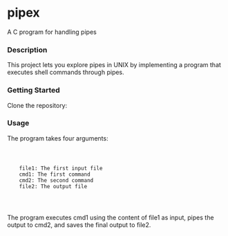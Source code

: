 # pipex
A C program for handling pipes

### Description
This project lets you explore pipes in UNIX by implementing a program that executes shell commands through pipes.

### Getting Started
Clone the repository:

### Usage
The program takes four arguments:

<pre>
<code>
<ul>
 file1: The first input file 
 cmd1: The first command 
 cmd2: The second command
 file2: The output file
</ul>
</code>
</pre>

The program executes cmd1 using the content of file1 as input, pipes the output to cmd2, and saves the final output to file2.
